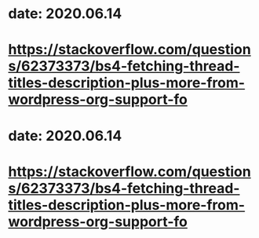 # date: 2020.06.14
# https://stackoverflow.com/questions/62373373/bs4-fetching-thread-titles-description-plus-more-from-wordpress-org-support-fo
# date: 2020.06.14
# https://stackoverflow.com/questions/62373373/bs4-fetching-thread-titles-description-plus-more-from-wordpress-org-support-fo

